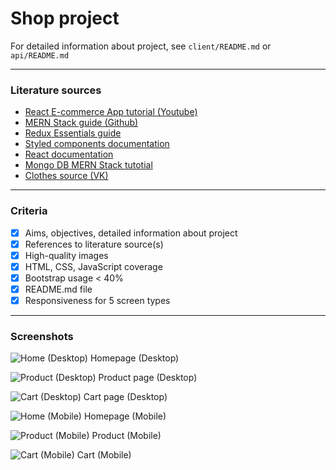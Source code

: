 # Shop project
For detailed information about project, see `client/README.md` or `api/README.md`

---

### Literature sources
- [React E-commerce App tutorial (Youtube)](https://youtu.be/y66RgYMAgSo)
- [MERN Stack guide (Github)](https://github.com/safak/youtube/blob/mern-ecommerce-app/)
- [Redux Essentials guide](https://redux.js.org/tutorials/essentials/part-1-overview-concepts)
- [Styled components documentation](https://styled-components.com/docs)
- [React documentation](https://reactjs.org/docs/getting-started.html)
- [Mongo DB MERN Stack tutotial](https://www.mongodb.com/languages/mern-stack-tutorial)
- [Clothes source (VK)](https://vk.com/hikikomorikai)

---

### Criteria
- [x] Aims, objectives, detailed information about project
- [x] References to literature source(s)
- [x] High-quality images
- [x] HTML, CSS, JavaScript coverage
- [x] Bootstrap usage < 40%
- [x] README.md file
- [x] Responsiveness for 5 screen types

---

### Screenshots

![Home (Desktop)](images/Home%20(Desktop).png)
Homepage (Desktop)

![Product (Desktop)](images/Product%20(Desktop).png)
Product page (Desktop)

![Cart (Desktop)](images/Cart%20(Desktop).png)
Cart page (Desktop)

![Home (Mobile)](images/Home%20(Mobile).png)
Homepage (Mobile)

![Product (Mobile)](images/Product%20(Mobile).png)
Product (Mobile)

![Cart (Mobile)](images/Cart%20(Mobile).png)
Cart (Mobile)
